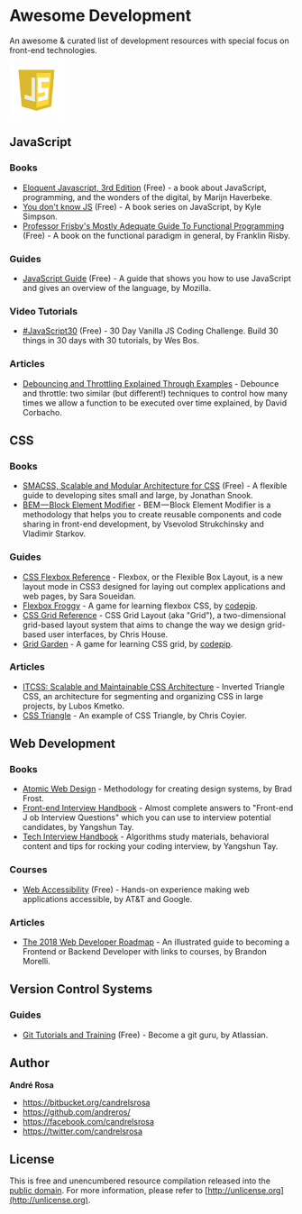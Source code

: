 # Awesome Development

An awesome & curated list of development resources with special focus on front-end technologies.



<p>
    <img src="https://raw.githubusercontent.com/andreros/playground/master/awesome-development/img/javascript.png" width="96">
    <h2>JavaScript</h2>
</p>

### Books

- [Eloquent Javascript, 3rd Edition](http://eloquentjavascript.net/) (Free) - a book about JavaScript, programming, and the wonders 
of the digital, by Marijn Haverbeke.
- [You don't know JS](https://github.com/getify/You-Dont-Know-JS) (Free) - A book series on JavaScript, by Kyle Simpson.
- [Professor Frisby's Mostly Adequate Guide To Functional Programming](https://drboolean.gitbooks.io/mostly-adequate-guide-old/)
 (Free) - A book on the functional paradigm in general, by Franklin Risby.

### Guides

- [JavaScript Guide](https://developer.mozilla.org/en-US/docs/Web/JavaScript/Guide) (Free) - A guide that shows you how to use 
JavaScript and gives an overview of the language, by Mozilla.

### Video Tutorials

- [#JavaScript30](https://javascript30.com/) (Free) - 30 Day Vanilla JS Coding Challenge. Build 30 things in 30 days with 30 
tutorials, by Wes Bos.

### Articles

- [Debouncing and Throttling Explained Through Examples](https://css-tricks.com/debouncing-throttling-explained-examples/) - 
Debounce and throttle: two similar (but different!) techniques to control how many times we allow a function to be executed over
time explained, by David Corbacho.



## CSS

### Books

- [SMACSS, Scalable and Modular Architecture for CSS](https://smacss.com/book/) (Free) - A flexible guide to developing sites small 
and large, by Jonathan Snook.
- [BEM — Block Element Modifier](http://getbem.com/) - BEM — Block Element Modifier is a methodology that helps you to create reusable
components and code sharing in front-end development, by Vsevolod Strukchinsky and Vladimir Starkov.

### Guides

- [CSS Flexbox Reference](https://tympanus.net/codrops/css_reference/flexbox/) - Flexbox, or the Flexible Box Layout, is a new layout 
mode in CSS3 designed for laying out complex applications and web pages, by Sara Soueidan.
- [Flexbox Froggy](http://flexboxfroggy.com/) - A game for learning flexbox CSS, by [codepip](https://codepip.com/).
- [CSS Grid Reference](https://css-tricks.com/snippets/css/complete-guide-grid/) - CSS Grid Layout (aka "Grid"), a two-dimensional 
grid-based layout system that aims to change the way we design grid-based user interfaces, by Chris House.
- [Grid Garden](http://cssgridgarden.com/) - A game for learning CSS grid, by [codepip](https://codepip.com/).


### Articles

- [ITCSS: Scalable and Maintainable CSS Architecture](https://www.xfive.co/blog/itcss-scalable-maintainable-css-architecture/) - 
Inverted Triangle CSS, an architecture for segmenting and organizing CSS in large projects, by Lubos Kmetko.
- [CSS Triangle](https://css-tricks.com/snippets/css/css-triangle/) - An example of CSS Triangle, by Chris Coyier.



## Web Development

### Books

- [Atomic Web Design](http://bradfrost.com/blog/post/atomic-web-design/) - Methodology for creating design systems, by Brad Frost.
- [Front-end Interview Handbook](https://github.com/yangshun/front-end-interview-handbook) - Almost complete answers to "Front-end J
ob Interview Questions" which you can use to interview potential candidates, by Yangshun Tay.
- [Tech Interview Handbook](https://github.com/yangshun/tech-interview-handbook) - Algorithms study materials, behavioral content and 
tips for rocking your coding interview, by Yangshun Tay.

### Courses

- [Web Accessibility](https://eu.udacity.com/course/web-accessibility--ud891) (Free) - Hands-on experience making web applications
accessible, by AT&T and Google.

### Articles

- [The 2018 Web Developer Roadmap](https://codeburst.io/the-2018-web-developer-roadmap-826b1b806e8d) - An illustrated guide to becoming a
Frontend or Backend Developer with links to courses, by Brandon Morelli.



## Version Control Systems

### Guides

- [Git Tutorials and Training](https://www.atlassian.com/git/tutorials) (Free) - Become a git guru, by Atlassian.



## Author

**André Rosa**

* <https://bitbucket.org/candrelsrosa>
* <https://github.com/andreros/>
* <https://facebook.com/candrelsrosa>
* <https://twitter.com/candrelsrosa>



## License

This is free and unencumbered resource compilation released into the [public domain](UNLICENSE.txt). For more information,
please refer to [http://unlicense.org](http://unlicense.org).
